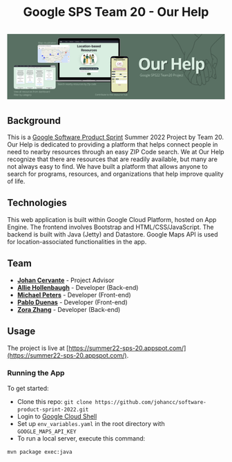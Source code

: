 <h1 align="center">
  Google SPS Team 20 - Our Help
  <br/><br/>
  <img src="src/main/webapp/assets/banner.png" alt="Our Help banner">
</h1>

## Background

This is a [Google Software Product Sprint](https://buildyourfuture.withgoogle.com/programs/softwareproductsprint) Summer 2022 Project by Team 20. Our Help is dedicated to providing a platform that helps connect people in need to nearby resources through an easy ZIP Code search. We at Our Help recognize that there are resources that are readily available, but many are not always easy to find. We have built a platform that allows anyone to search for programs, resources, and organizations that help improve quality of life.

## Technologies

This web application is built within Google Cloud Platform, hosted on App Engine. The frontend involves Bootstrap and HTML/CSS/JavaScript. The backend is built with Java (Jetty) and Datastore. Google Maps API is used for location-associated functionalities in the app.

## Team

<ul>
<li><a href="https://github.com/johancc"><b>Johan Cervante</b></a> - Project Advisor</li>
<li><a href="https://github.com/ahollenbaugh"><b>Allie Hollenbaugh</b></a> - Developer (Back-end)</li>
<li><a href="https://github.com/mike39608"><b>Michael Peters</b></a> - Developer (Front-end)</li>
<li><a href="https://github.com/pabdue"><b>Pablo Duenas</b></a> - Developer (Front-end)</li>
<li><a href="https://github.com/zorazrr"><b>Zora Zhang</b></a> - Developer (Back-end)</li>
</ul>

## Usage

The project is live at [https://summer22-sps-20.appspot.com/](https://summer22-sps-20.appspot.com/).

### Running the App

To get started:

- Clone this repo: `git clone https://github.com/johancc/software-product-sprint-2022.git`
- Login to [Google Cloud Shell](https://cloud.google.com/shell)
- Set up `env_variables.yaml` in the root directory with `GOOGLE_MAPS_API_KEY`
- To run a local server, execute this command:

```
mvn package exec:java
```
